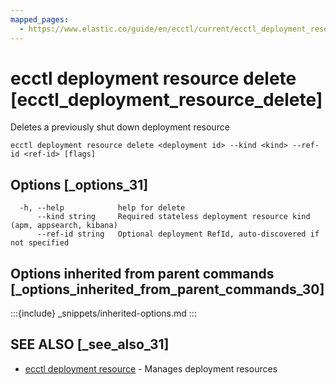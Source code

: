 ```yaml
---
mapped_pages:
  - https://www.elastic.co/guide/en/ecctl/current/ecctl_deployment_resource_delete.html
---
```


# ecctl deployment resource delete [ecctl_deployment_resource_delete]

Deletes a previously shut down deployment resource

```
ecctl deployment resource delete <deployment id> --kind <kind> --ref-id <ref-id> [flags]
```


## Options [_options_31]

```
  -h, --help            help for delete
      --kind string     Required stateless deployment resource kind (apm, appsearch, kibana)
      --ref-id string   Optional deployment RefId, auto-discovered if not specified
```


## Options inherited from parent commands [_options_inherited_from_parent_commands_30]

:::{include} _snippets/inherited-options.md
:::


## SEE ALSO [_see_also_31]

* [ecctl deployment resource](/reference/ecctl_deployment_resource.md)	 - Manages deployment resources

